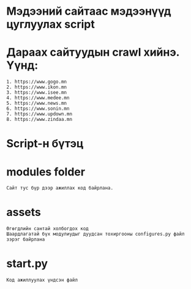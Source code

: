 # Мэдээний сайтаас мэдээнүүд цуглуулах script

# Дараах сайтуудын crawl хийнэ. Үүнд:
    1. https://www.gogo.mn
    2. https://www.ikon.mn
    3. https://www.isee.mn
    4. https://www.medee.mn
    5. https://www.news.mn
    6. https://www.sonin.mn
    7. https://www.updown.mn
    8. https://www.zindaa.mn

# Script-н бүтэц
# modules folder 
    Сайт тус бүр дээр ажиллах код байрлана.

# assets 
    Өгөгдлийн сантай холбогдох код
    Шаардлагатай бүх модулиудыг дуудсан тохиргооны configures.py файл зэрэг байрлана

# start.py
    Код ажиллуулах үндсэн файл